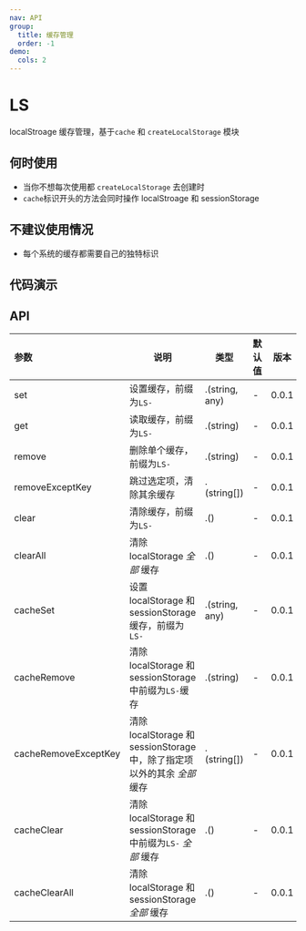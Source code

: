 ```yaml
---
nav: API
group:
  title: 缓存管理
  order: -1
demo:
  cols: 2
---
```


# LS

localStroage 缓存管理，基于`cache` 和 `createLocalStorage` 模块

## 何时使用

- 当你不想每次使用都 `createLocalStorage` 去创建时
- `cache`标识开头的方法会同时操作 localStroage 和 sessionStorage

## 不建议使用情况

- 每个系统的缓存都需要自己的独特标识

## 代码演示

<code src="../../example/cache/LS.index.tsx"></code>
<code src="../../example/cache/LS.remove.tsx"></code>
<code src="../../example/cache/LS.removeExceptKey.tsx"></code>
<code src="../../example/cache/LS.cacheRemoveExceptKey.tsx"></code>

## API

| 参数                 | 说明                                                                     | 类型           | 默认值 | 版本  |
| :------------------- | ------------------------------------------------------------------------ | -------------- | ------ | ----- |
| set                  | 设置缓存，前缀为`LS-`                                                    | .(string, any) | -      | 0.0.1 |
| get                  | 读取缓存，前缀为`LS-`                                                    | .(string)      | -      | 0.0.1 |
| remove               | 删除单个缓存，前缀为`LS-`                                                | .(string)      | -      | 0.0.1 |
| removeExceptKey      | 跳过选定项，清除其余缓存                                                 | .(string[])    | -      | 0.0.1 |
| clear                | 清除缓存，前缀为`LS-`                                                    | .()            | -      | 0.0.1 |
| clearAll             | 清除 localStorage _全部_ 缓存                                            | .()            | -      | 0.0.1 |
| cacheSet             | 设置 localStorage 和 sessionStorage 缓存，前缀为`LS-`                    | .(string, any) | -      | 0.0.1 |
| cacheRemove          | 清除 localStorage 和 sessionStorage 中前缀为`LS-`缓存                    | .(string)      | -      | 0.0.1 |
| cacheRemoveExceptKey | 清除 localStorage 和 sessionStorage 中，除了指定项以外的其余 _全部_ 缓存 | .(string[])    | -      | 0.0.1 |
| cacheClear           | 清除 localStorage 和 sessionStorage 中前缀为`LS-` _全部_ 缓存            | .()            | -      | 0.0.1 |
| cacheClearAll        | 清除 localStorage 和 sessionStorage _全部_ 缓存                          | .()            | -      | 0.0.1 |
